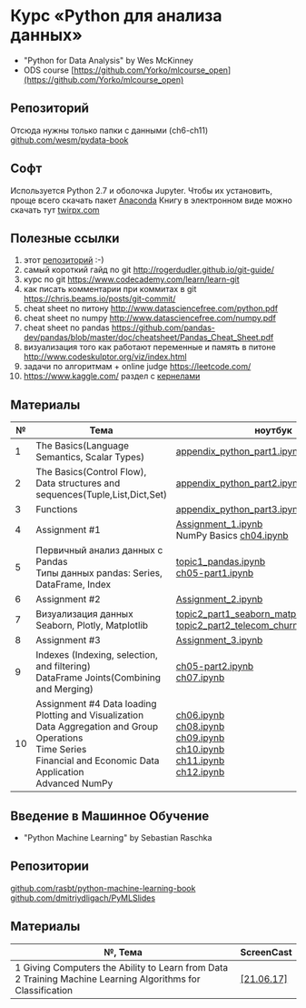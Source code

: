 # Курс «Python для анализа данных» 
+ "Python for Data Analysis" by Wes McKinney <br>
+ ODS course [https://github.com/Yorko/mlcourse_open](https://github.com/Yorko/mlcourse_open)
## Репозиторий
Отсюда нужны только папки с данными (ch6-ch11)<br>
[github.com/wesm/pydata-book](https://github.com/wesm/pydata-book)
## Софт 
Используется Python 2.7 и оболочка Jupyter. Чтобы их установить, проще всего скачать пакет [Anaconda](https://www.continuum.io/downloads)
Книгу в электронном виде можно скачать тут [twirpx.com](http://www.twirpx.com/library/)
## Полезные ссылки
1. этот [репозиторий](https://github.com/vboyadzhi/python-for-data-analysis) :-)
2. самый короткий гайд по git http://rogerdudler.github.io/git-guide/
3. курс по git https://www.codecademy.com/learn/learn-git
4. как писать комментарии при коммитах в git https://chris.beams.io/posts/git-commit/
5. cheat sheet по питону http://www.datasciencefree.com/python.pdf
6. cheat sheet по numpy http://www.datasciencefree.com/numpy.pdf
7. cheat sheet по pandas https://github.com/pandas-dev/pandas/blob/master/doc/cheatsheet/Pandas_Cheat_Sheet.pdf
8. визуализация того как работают переменные и память в питоне http://www.codeskulptor.org/viz/index.html
9. задачи по алгоритмам + online judge https://leetcode.com/
10. https://www.kaggle.com/ раздел с [кернелами](https://www.kaggle.com/c/titanic/kernels?sortBy=votes&language=Python)
## Материалы
№ | Тема | ноутбук | ScreenCast 
---|---|---|---
1 | The Basics(Language Semantics, Scalar Types) | [appendix_python_part1.ipynb](https://github.com/vboyadzhi/python-for-data-analysis/blob/master/appendix_python_part1.ipynb) | [[24.05.17]](https://www.youtube.com/watch?v=iX3Ih4lAcgI)
2 | The Basics(Control Flow),<br> Data structures and sequences(Tuple,List,Dict,Set) | [appendix_python_part2.ipynb](https://github.com/vboyadzhi/python-for-data-analysis/blob/master/appendix_python_part2.ipynb) | [[26.04.17]](https://www.youtube.com/watch?v=u2R1KXHeDNY) 
3 |  Functions | [appendix_python_part3.ipynb](https://github.com/vboyadzhi/python-for-data-analysis/blob/master/appendix_python_part3.ipynb) | [[16.05.17]](https://www.youtube.com/watch?v=u4taVkdy9sM&t=1s)
4 | Assignment #1 | [Assignment_1.ipynb](https://github.com/vboyadzhi/python-for-data-analysis/blob/master/Assignment_1.ipynb) <br> NumPy Basics [ch04.ipynb](https://github.com/vboyadzhi/python-for-data-analysis/blob/master/ch04.ipynb) | - 
5 | Первичный анализ данных с Pandas<br>Типы данных pandas: Series, DataFrame, Index| [topic1_pandas.ipynb](https://github.com/vboyadzhi/python-for-data-analysis/blob/master/topic1_pandas.ipynb)<br> [ch05-part1.ipynb](https://github.com/vboyadzhi/python-for-data-analysis/blob/master/ch05.ipynb)| [[23.05.17]](https://www.youtube.com/watch?v=CELAFK2VXxw)
6 | Assignment #2 | [Assignment_2.ipynb](https://github.com/vboyadzhi/python-for-data-analysis/blob/master/Assignment_2.ipynb) | -
7 | Визуализация данных<br>Seaborn, Plotly, Matplotlib | [topic2_part1_seaborn_matplotlib_plotly.ipynb](https://github.com/vboyadzhi/python-for-data-analysis/blob/master/topic2_part1_seaborn_matplotlib_plotly.ipynb)<br>[topic2_part2_telecom_churn_tsne.ipynb](https://github.com/vboyadzhi/python-for-data-analysis/blob/master/topic2_part2_telecom_churn_tsne.ipynb) | [[30.05.17]](https://www.youtube.com/watch?v=SxY6AOlT-ks)
8 | Assignment #3 | [Assignment_3.ipynb](https://github.com/vboyadzhi/python-for-data-analysis/blob/master/Assignment_3.ipynb) | -
9 | Indexes (Indexing, selection, and filtering)<br>DataFrame Joints(Combining and Merging) | [ch05-part2.ipynb](https://github.com/vboyadzhi/python-for-data-analysis/blob/master/ch05-part2.ipynb)<br>[ch07.ipynb](https://github.com/vboyadzhi/python-for-data-analysis/blob/master/ch07.ipynb) | [[13.06.17]](https://www.youtube.com/watch?v=-KQl-AH4dyA) 
10 | Assignment #4 Data loading<br>Plotting and Visualization<br>Data Aggregation and Group Operations<br>Time Series<br>Financial and Economic Data Application<br>Advanced NumPy | [ch06.ipynb](https://github.com/vboyadzhi/python-for-data-analysis/blob/master/ch06.ipynb)<br>[ch08.ipynb](https://github.com/vboyadzhi/python-for-data-analysis/blob/master/ch08.ipynb)<br>[ch09.ipynb](https://github.com/vboyadzhi/python-for-data-analysis/blob/master/ch09.ipynb)<br>[ch10.ipynb](https://github.com/vboyadzhi/python-for-data-analysis/blob/master/ch10.ipynb)<br>[ch11.ipynb](https://github.com/vboyadzhi/python-for-data-analysis/blob/master/ch11.ipynb)<br>[ch12.ipynb](https://github.com/vboyadzhi/python-for-data-analysis/blob/master/ch12.ipynb) | -

## Введение в Машинное Обучение
+ "Python Machine Learning" by Sebastian Raschka
## Репозитории
[github.com/rasbt/python-machine-learning-book](https://github.com/rasbt/python-machine-learning-book)<br>
[github.com/dmitriydligach/PyMLSlides](https://github.com/dmitriydligach/PyMLSlides)
## Материалы
№, Тема | ScreenCast 
---|---
1 Giving Computers the Ability to Learn from Data<br>2 Training Machine Learning Algorithms for Classification | [[21.06.17]](https://www.youtube.com/watch?v=CRbrMqCKmqY)
